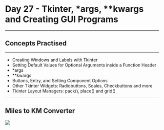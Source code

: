 # Day 27 - Tkinter, *args, **kwargs and Creating GUI Programs
___
## Concepts Practised
___
* Creating Windows and Labels with Tkinter
* Setting Default Values for Optional Arguments inside a Function Header
* *args
* **kwargs
* Buttons, Entry, and Setting Component Options
* Other Tkinter Widgets: Radiobuttons, Scales, Checkbuttons and more
* Tkinter Layout Managers: pack(), place() and grid()
___
## Miles to KM Converter
![](https://user-images.githubusercontent.com/98851253/155421521-9225b5e5-f6d8-46c2-ad25-5017ba86ae44.gif)
